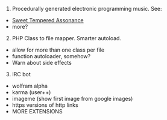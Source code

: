 1. Procedurally generated electronic programming music. See:
  * [Sweet Tempered Assonance](http://www.youtube.com/watch?v=7Qt-gvv6Uq0)
  * more?
2. PHP Class to file mapper. Smarter autoload.
  * allow for more than one class per file
  * function autoloader, somehow?
  * Warn about side effects
3. IRC bot
  * wolfram alpha
  * karma (user++)
  * imageme (show first image from google images)
  * https versions of http links
  * MORE EXTENSIONS
